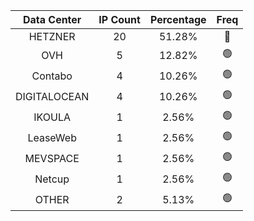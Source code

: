 | Data Center | IP Count | Percentage | Freq |
|:------------:|:--------:|:-----------:|:-----:|
| HETZNER | 20 | 51.28% | 🔴 |
| OVH | 5 | 12.82% | 🟢 |
| Contabo | 4 | 10.26% | 🟢 |
| DIGITALOCEAN | 4 | 10.26% | 🟢 |
| IKOULA | 1 | 2.56% | 🟢 |
| LeaseWeb | 1 | 2.56% | 🟢 |
| MEVSPACE | 1 | 2.56% | 🟢 |
| Netcup | 1 | 2.56% | 🟢 |
| OTHER | 2 | 5.13% | 🟢 |